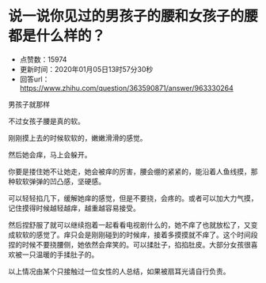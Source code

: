 # 说一说你见过的男孩子的腰和女孩子的腰都是什么样的？
- 点赞数：15974
- 更新时间：2020年01月05日13时57分30秒
- 回答url：https://www.zhihu.com/question/363590871/answer/963330264
<body>
 <p data-pid="d7L4E0bI">男孩子就那样</p>
 <p data-pid="M1iwP7D7">不过女孩子腰是真的软。</p>
 <p data-pid="zELy4ZEX">刚刚摸上去的时候软软的，嫩嫩滑滑的感觉。</p>
 <p data-pid="3ATe9nxZ">然后她会痒，马上会躲开。</p>
 <p data-pid="TwE1ZsXd">你要是搂住她不让她走，她会被痒的厉害，腰会绷的紧紧的，能沿着人鱼线摸，那种软软弹弹的凹凸感，坚硬感。</p>
 <p data-pid="qnbHHV9K">可以轻轻掐几下，缓解她痒的感觉，但是不要挠，会疼的。或者可以加大力气摸，记住摸得时候越轻越痒，越重越容易接受。</p>
 <p data-pid="5XCpzb3e">然后捏舒服了就可以继续抱着一起看看电视剧什么的，她不痒了也就放松了，又变成软软的感觉了。痒只会是刚刚碰到的时候痒，接着多摸摸就不痒了。这个时间段捏的时候不要挠腰侧，她依然会痒笑的。可以揉肚子，掐掐肚皮。大部分女孩很喜欢被一只温暖的手揉肚子的。</p>
 <p data-pid="K8hSsYhh">以上情况由某个只接触过一位女性的人总结，如果被扇耳光请自行负责。</p>
</body>